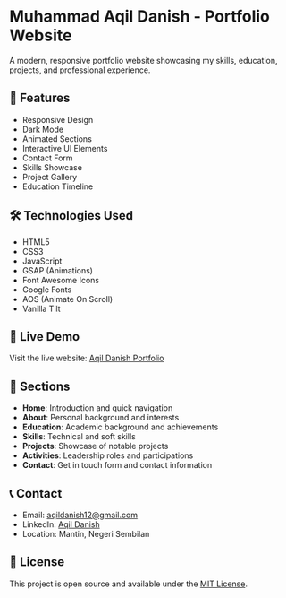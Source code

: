# Muhammad Aqil Danish - Portfolio Website

A modern, responsive portfolio website showcasing my skills, education, projects, and professional experience.

## 🌟 Features

- Responsive Design
- Dark Mode
- Animated Sections
- Interactive UI Elements
- Contact Form
- Skills Showcase
- Project Gallery
- Education Timeline

## 🛠️ Technologies Used

- HTML5
- CSS3
- JavaScript
- GSAP (Animations)
- Font Awesome Icons
- Google Fonts
- AOS (Animate On Scroll)
- Vanilla Tilt

## 🚀 Live Demo

Visit the live website: [Aqil Danish Portfolio](https://aqildnish.github.io/portfolio-website)

## 📱 Sections

- **Home**: Introduction and quick navigation
- **About**: Personal background and interests
- **Education**: Academic background and achievements
- **Skills**: Technical and soft skills
- **Projects**: Showcase of notable projects
- **Activities**: Leadership roles and participations
- **Contact**: Get in touch form and contact information

## 📞 Contact

- Email: aqildanish12@gmail.com
- LinkedIn: [Aqil Danish](https://www.linkedin.com/in/aqil-danish-4548641b1)
- Location: Mantin, Negeri Sembilan

## 📄 License

This project is open source and available under the [MIT License](LICENSE). 
